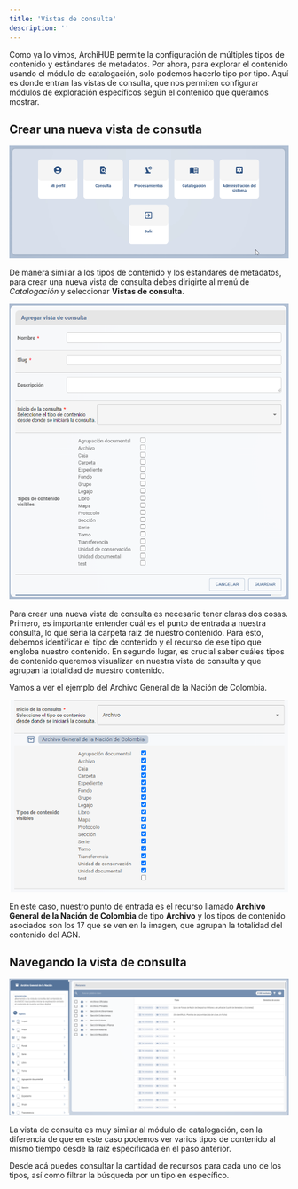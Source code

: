 ```yaml
---
title: 'Vistas de consulta'
description: ''
---
```


Como ya lo vimos, ArchiHUB permite la configuración de múltiples tipos de contenido y estándares de metadatos. Por ahora, para explorar el contenido usando el módulo de catalogación, solo podemos hacerlo tipo por tipo. Aquí es donde entran las vistas de consulta, que nos permiten configurar módulos de exploración específicos según el contenido que queramos mostrar.

## Crear una nueva vista de consutla

![Vista de consulta](/imagenes/consulta.gif)

De manera similar a los tipos de contenido y los estándares de metadatos, para crear una nueva vista de consulta debes dirigirte al menú de _Catalogación_ y seleccionar __Vistas de consulta__.

![Formulario vista consulta](/imagenes/form_consulta.png)

Para crear una nueva vista de consulta es necesario tener claras dos cosas. Primero, es importante entender cuál es el punto de entrada a nuestra consulta, lo que sería la carpeta raíz de nuestro contenido. Para esto, debemos identificar el tipo de contenido y el recurso de ese tipo que engloba nuestro contenido. En segundo lugar, es crucial saber cuáles tipos de contenido queremos visualizar en nuestra vista de consulta y que agrupan la totalidad de nuestro contenido.

Vamos a ver el ejemplo del Archivo General de la Nación de Colombia.

![AGN](/imagenes/agn_consulta.png)

En este caso, nuestro punto de entrada es el recurso llamado __Archivo General de la Nación de Colombia__ de tipo __Archivo__ y los tipos de contenido asociados son los 17 que se ven en la imagen, que agrupan la totalidad del contenido del AGN.

## Navegando la vista de consulta

![Vista consulta](/imagenes/vista_consulta.png)

La vista de consulta es muy similar al módulo de catalogación, con la diferencia de que en este caso podemos ver varios tipos de contenido al mismo tiempo desde la raíz especificada en el paso anterior.

Desde acá puedes consultar la cantidad de recursos para cada uno de los tipos, así como filtrar la búsqueda por un tipo en específico.